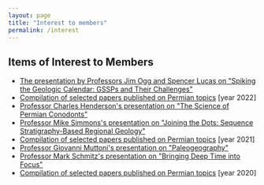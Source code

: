 ```yaml
---
layout: page
title: "Interest to members"
permalink: /interest
---
```

## Items of Interest to Members
* [The presentation by Professors Jim Ogg and Spencer Lucas on "Spiking the Geologic Calendar: GSSPs and Their Challenges"](http://stratigraphy.org/subcommission-permian/Interests/ogg&lucas)
* [Compilation of selected papers published on Permian topics](http://stratigraphy.org/subcommission-permian/Interests/2022) [year 2022]
* [Professor Charles Henderson's presentation on "The Science of Permian Conodonts"](http://stratigraphy.org/subcommission-permian/Interests/Charles)
* [Professor Mike Simmons's presentation on "Joining the Dots: Sequence Stratigraphy-Based Regional Geology"](http://stratigraphy.org/subcommission-permian/Interests/Simmons)
* [Compilation of selected papers published on Permian topics](http://stratigraphy.org/subcommission-permian/Interests/2021) [year 2021]
* [Professor Giovanni Muttoni's presentation on "Paleogeography"](http://stratigraphy.org/subcommission-permian/Interests/Giovanni)
* [Professor Mark Schmitz's presentation on "Bringing Deep Time into Focus"](http://stratigraphy.org/subcommission-permian/Interests/Mark)
* [Compilation of selected papers published on Permian topics](http://stratigraphy.org/subcommission-permian/Interests/2020) [year 2020]

